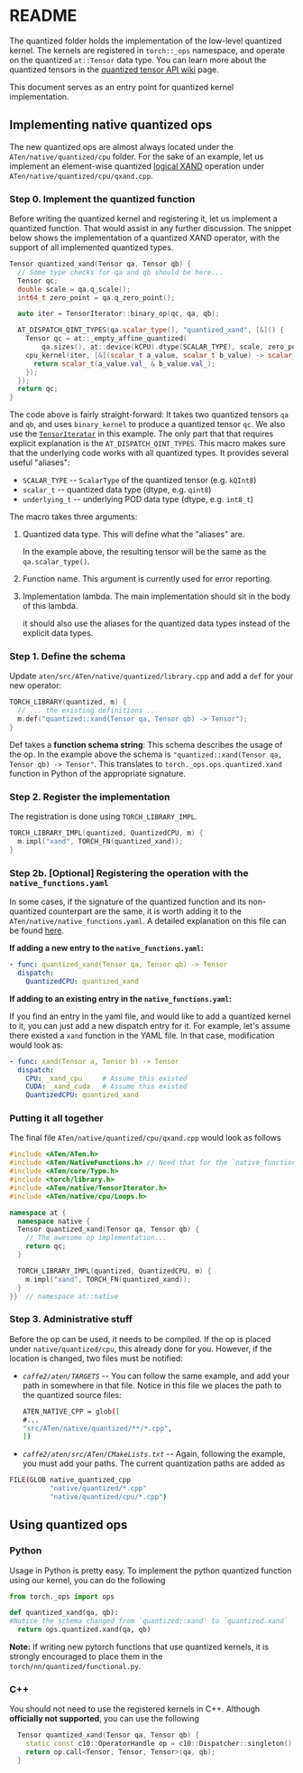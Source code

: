 # README

The quantized folder holds the implementation of the low-level quantized kernel. The kernels are registered in `torch::_ops` namespace, and operate on the quantized `at::Tensor` data type. You can learn more about the quantized tensors in the [quantized tensor API wiki](https://github.com/pytorch/pytorch/wiki/Introducing-Quantized-Tensor) page.

This document serves as an entry point for quantized kernel implementation.

## Implementing native quantized ops

The new quantized ops are almost always located under the `ATen/native/quantized/cpu` folder. For the sake of an example, let us implement an element-wise quantized [logical XAND](https://en.wiktionary.org/wiki/XAND) operation under `ATen/native/quantized/cpu/qxand.cpp`.

### Step 0. Implement the quantized function

Before writing the quantized kernel and registering it, let us implement a quantized function. That would assist in any further discussion. The snippet below shows the implementation of a quantized XAND operator, with the support of all implemented quantized types.

```cpp
Tensor quantized_xand(Tensor qa, Tensor qb) {
  // Some type checks for qa and qb should be here...
  Tensor qc;
  double scale = qa.q_scale();
  int64_t zero_point = qa.q_zero_point();

  auto iter = TensorIterator::binary_op(qc, qa, qb);

  AT_DISPATCH_QINT_TYPES(qa.scalar_type(), "quantized_xand", [&]() {
    Tensor qc = at::_empty_affine_quantized(
        qa.sizes(), at::device(kCPU).dtype(SCALAR_TYPE), scale, zero_point);
    cpu_kernel(iter, [&](scalar_t a_value, scalar_t b_value) -> scalar_t {
      return scalar_t(a_value.val_ & b_value.val_);
    });
  });
  return qc;
}
```

The code above is fairly straight-forward: It takes two quantized tensors `qa` and `qb`, and uses `binary_kernel` to produce a quantized tensor `qc`. We also use the [`TensorIterator`](https://caffe2.ai/doxygen-c/html/structat_1_1_tensor_iterator.html) in this example. The only part that that requires explicit explanation is the `AT_DISPATCH_QINT_TYPES`. This macro makes sure that the underlying code works with all quantized types. It provides several useful "aliases":

* `SCALAR_TYPE` -- `ScalarType` of the quantized tensor \(e.g. `kQInt8`\)
* `scalar_t` -- quantized data type \(dtype, e.g. `qint8`\)
* `underlying_t` -- underlying POD data type \(dtype, e.g. `int8_t`\)

The macro takes three arguments:

1. Quantized data type. This will define what the "aliases" are.

   In the example above, the resulting tensor will be the same as the `qa.scalar_type()`.

2. Function name. This argument is currently used for error reporting.
3. Implementation lambda. The main implementation should sit in the body of this lambda.

   it should also use the aliases for the quantized data types instead of the explicit data types.

### Step 1. Define the schema

Update `aten/src/ATen/native/quantized/library.cpp` and add a `def` for your new operator:

```cpp
TORCH_LIBRARY(quantized, m) {
  // ... the existing definitions ...
  m.def("quantized::xand(Tensor qa, Tensor qb) -> Tensor");
}
```

Def takes a **function schema string**: This schema describes the usage of the op. In the example above the schema is `"quantized::xand(Tensor qa, Tensor qb) -> Tensor"`. This translates to `torch._ops.ops.quantized.xand` function in Python of the appropriate signature.

### Step 2. Register the implementation

The registration is done using `TORCH_LIBRARY_IMPL`.

```cpp
TORCH_LIBRARY_IMPL(quantized, QuantizedCPU, m) {
  m.impl("xand", TORCH_FN(quantized_xand));
}
```

### Step 2b. \[Optional\] Registering the operation with the `native_functions.yaml`

In some cases, if the signature of the quantized function and its non-quantized counterpart are the same, it is worth adding it to the `ATen/native/native_functions.yaml`. A detailed explanation on this file can be found [here](https://github.com/pytorch/pytorch/blob/master/aten/src/ATen/native/README.md).

**If adding a new entry to the `native_functions.yaml`:**

```yaml
- func: quantized_xand(Tensor qa, Tensor qb) -> Tensor
  dispatch:
    QuantizedCPU: quantized_xand
```

**If adding to an existing entry in the `native_functions.yaml`:**

If you find an entry in the yaml file, and would like to add a quantized kernel to it, you can just add a new dispatch entry for it. For example, let's assume there existed a `xand` function in the YAML file. In that case, modification would look as:

```yaml
- func: xand(Tensor a, Tensor b) -> Tensor
  dispatch:
    CPU: _xand_cpu     # Assume this existed
    CUDA: _xand_cuda   # Assume this existed
    QuantizedCPU: quantized_xand
```

### Putting it all together

The final file `ATen/native/quantized/cpu/qxand.cpp` would look as follows

```cpp
#include <ATen/ATen.h>
#include <ATen/NativeFunctions.h> // Need that for the `native_functions.yaml`
#include <ATen/core/Type.h>
#include <torch/library.h>
#include <ATen/native/TensorIterator.h>
#include <ATen/native/cpu/Loops.h>

namespace at {
  namespace native {
  Tensor quantized_xand(Tensor qa, Tensor qb) {
    // The awesome op implementation...
    return qc;
  }

  TORCH_LIBRARY_IMPL(quantized, QuantizedCPU, m) {
    m.impl("xand", TORCH_FN(quantized_xand));
  }
}}  // namespace at::native
```

### Step 3. Administrative stuff

Before the op can be used, it needs to be compiled. If the op is placed under `native/quantized/cpu`, this already done for you. However, if the location is changed, two files must be notified:

* _`caffe2/aten/TARGETS`_ -- You can follow the same example, and add your path in somewhere in that file. Notice in this file we places the path to the quantized source files:

  ```bash
  ATEN_NATIVE_CPP = glob([
  #...
  "src/ATen/native/quantized/**/*.cpp",
  ])
  ```

* _`caffe2/aten/src/ATen/CMakeLists.txt`_ -- Again, following the example, you must add your paths. The current quantization paths are added as

```bash
FILE(GLOB native_quantized_cpp
          "native/quantized/*.cpp"
          "native/quantized/cpu/*.cpp")
```

## Using quantized ops

### Python

Usage in Python is pretty easy. To implement the python quantized function using our kernel, you can do the following

```python
from torch._ops import ops

def quantized_xand(qa, qb):
#Notice the schema changed from `quantized::xand` to `quantized.xand`
  return ops.quantized.xand(qa, qb)
```

**Note:** If writing new pytorch functions that use quantized kernels, it is strongly encouraged to place them in the `torch/nn/quantized/functional.py`.

### C++

You should not need to use the registered kernels in C++. Although **officially not supported**, you can use the following

```cpp
  Tensor quantized_xand(Tensor qa, Tensor qb) {
    static const c10::OperatorHandle op = c10::Dispatcher::singleton().findSchema({"quantized::xand", ""}).value();
    return op.call<Tensor, Tensor, Tensor>(qa, qb);
  }
```

